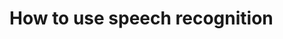 <!-- vox.description: How to use speech recognition with Voximplant. -->
<!-- vox.rank: 1 -->
<!-- vox.filters: isAudio,isVideo,isMessaging,isOmnichannel -->
# How to use speech recognition